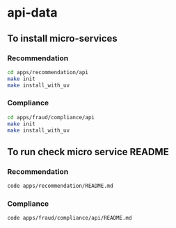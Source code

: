 # api-data

## To install micro-services

### Recommendation 
```sh
cd apps/recommendation/api
make init
make install_with_uv
```

### Compliance 
```sh
cd apps/fraud/compliance/api
make init
make install_with_uv
```
## To run check micro service README
### Recommendation

 ```sh
code apps/recommendation/README.md
```
### Compliance 

 ```sh
code apps/fraud/compliance/api/README.md
```
